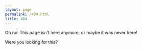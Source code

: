 ```yaml
---
layout: page
permalink: /404.html
title: 404
---
```


Oh no! This page isn't here anymore, or maybe it was never here!

Were you looking for this?

<ul id="search-results"></ul>

<script>
  window.store = {
    {% for post in site.artifacts %}
      "{{ post.url | slugify }}": {
        "title": "{{ post.title }}",
        "namevar": {{ post.namevar | jsonify }},
        "categories": {{ post.categories | jsonify }},
        "tags": {{ post.tags | jsonify }},
        "content": {{ post.content | strip_html | strip_newlines | jsonify }},
        "url": "{{ site.baseurl }}{{ post.url }}"
      }
      {% unless forloop.last %},{% endunless %}
    {% endfor %}
  };
</script>
<script src="{{ site.baseurl }}/js/lunr.min.js"></script>
<script src="{{ site.baseurl }}/js/404search.js"></script>
